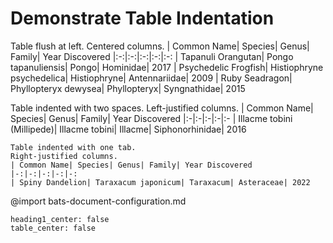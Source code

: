 # Demonstrate Table Indentation

Table flush at left.
Centered columns.
| Common Name| Species| Genus| Family| Year Discovered
|:-:|:-:|:-:|:-:|:-:
| Tapanuli Orangutan| Pongo tapanuliensis| Pongo| Hominidae| 2017
| Psychedelic Frogfish| Histiophryne psychedelica| Histiophryne| Antennariidae| 2009
| Ruby Seadragon| Phyllopteryx dewysea| Phyllopteryx| Syngnathidae| 2015

  Table indented with two spaces.
  Left-justified columns.
  | Common Name| Species| Genus| Family| Year Discovered
  |:-|:-|:-|:-|:-
  | Illacme tobini (Millipede)| Illacme tobini| Illacme| Siphonorhinidae| 2016

	Table indented with one tab.
	Right-justified columns.
	| Common Name| Species| Genus| Family| Year Discovered
	|-:|-:|-:|-:|-:
	| Spiny Dandelion| Taraxacum japonicum| Taraxacum| Asteraceae| 2022
@import bats-document-configuration.md
```opts :(document_opts)
heading1_center: false
table_center: false
```